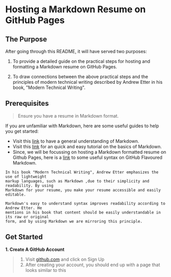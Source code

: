 # Hosting a Markdown Resume on GitHub Pages

## The Purpose

After going through this README, it will have served two purposes: 

1. To provide a detailed guide on the practical steps for hosting and formatting a Markdown resume on GitHub Pages.

2. To draw connections between the above practical steps and the principles of modern technical writing described by Andrew Etter in his book, "Modern Technical Writing".

## Prerequisites

>Ensure you have a resume in Markdown format.

If you are unfamiliar with Markdown, here are some useful guides to help you get started:

- Visit this [link](https://www.markdownguide.org/getting-started/) to have a general understanding of Markdown.
- Visit this [link](https://www.markdowntutorial.com/) for an quick and easy tutorial on the basics of Markdown.
- Since, we will be focussing on hosting a Markdown formatted resume on Github Pages, here is a [link](https://docs.github.com/en/get-started/writing-on-github/getting-started-with-writing-and-formatting-on-github/basic-writing-and-formatting-syntax) to some useful syntax on GitHub Flavoured Markdown.


~~~
In his book "Modern Technical Writing", Andrew Etter emphasizes the use of lightweight 
markup languages, such as Markdown ,due to their simplicity and readability. By using
Markdown for your resume, you make your resume accessible and easily editable. 

Markdown's easy to understand syntax improves readability according to Andrew Etter. He
mentions in his book that content should be easily understandable in its raw or original
form, and by using Markdown we are mirroring this principle. 
~~~


## Get Started

**1. Create A GitHub Account**
> 1. Visit [github.com](github.com) and click on Sign Up 
> 2. After creating your account, you should end up with a page that looks similar to this
